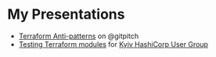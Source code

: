 # My Presentations

- [Terraform Anti-patterns](https://gitpitch.com/gordonbondon/presentations/master?p=2018_01_terraform_antipatterns) on @gitpitch
- [Testing Terraform modules](https://docs.google.com/presentation/d/1CEKySxgpLP0Y5YRkxxGwIfCI9SlzFq70-TycDw6tG4Y/edit?usp=drivesdk) for [Kyiv HashiCorp User Group](https://www.meetup.com/Kyiv-HashiCorp-User-Group/events/249628526/)
